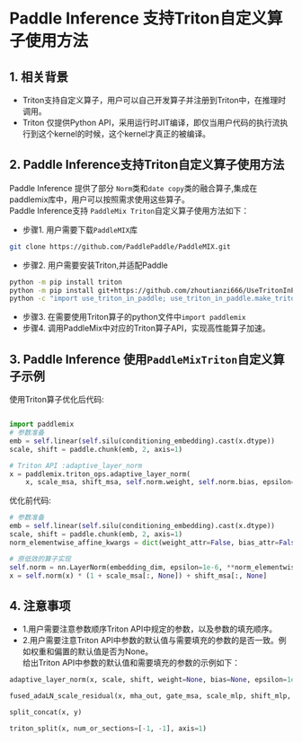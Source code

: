 
# Paddle Inference 支持Triton自定义算子使用方法

## 1. 相关背景

* Triton支持自定义算子，用户可以自己开发算子并注册到Triton中，在推理时调用。
* Triton 仅提供Python API，采用运行时JIT编译，即仅当用户代码的执行流执行到这个kernel的时候，这个kernel才真正的被编译。  

## 2. Paddle Inference支持Triton自定义算子使用方法

Paddle Inference 提供了部分 `Norm`类和`date copy`类的融合算子,集成在paddlemix库中，用户可以按照需求使用这些算子。  
Paddle Inference支持 `PaddleMix Triton`自定义算子使用方法如下：  
* 步骤1. 用户需要下载`PaddleMIX`库
```bash
git clone https://github.com/PaddlePaddle/PaddleMIX.git
```
* 步骤2. 用户需要安装Triton,并适配Paddle
```bash
python -m pip install triton
python -m pip install git+https://github.com/zhoutianzi666/UseTritonInPaddle.git
python -c "import use_triton_in_paddle; use_triton_in_paddle.make_triton_compatible_with_paddle()"
```
* 步骤3. 在需要使用Triton算子的python文件中`import paddlemix` 
* 步骤4. 调用PaddleMix中对应的Triton算子API，实现高性能算子加速。

## 3. Paddle Inference 使用`PaddleMixTriton`自定义算子示例
使用Triton算子优化后代码:    
```py

import paddlemix
# 参数准备
emb = self.linear(self.silu(conditioning_embedding).cast(x.dtype))
scale, shift = paddle.chunk(emb, 2, axis=1)

# Triton API :adaptive_layer_norm
x = paddlemix.triton_ops.adaptive_layer_norm(
    x, scale_msa, shift_msa, self.norm.weight, self.norm.bias, epsilon=1e-06)
```

优化前代码:  
```py
# 参数准备
emb = self.linear(self.silu(conditioning_embedding).cast(x.dtype))
scale, shift = paddle.chunk(emb, 2, axis=1)
norm_elementwise_affine_kwargs = dict(weight_attr=False, bias_attr=False)

# 原低效的算子实现
self.norm = nn.LayerNorm(embedding_dim, epsilon=1e-6, **norm_elementwise_affine_kwargs)
x = self.norm(x) * (1 + scale_msa[:, None]) + shift_msa[:, None]
```


## 4. 注意事项
* 1.用户需要注意参数顺序Triton API中规定的参数，以及参数的填充顺序。
* 2.用户需要注意Triton API中参数的默认值与需要填充的参数的是否一致。例如权重和偏置的默认值是否为None。  
给出Triton API中参数的默认值和需要填充的参数的示例如下：

```py
adaptive_layer_norm(x, scale, shift, weight=None, bias=None, epsilon=1e-05)  

fused_adaLN_scale_residual(x, mha_out, gate_msa, scale_mlp, shift_mlp, weight=None, bias=None, epsilon=1e-05)  

split_concat(x, y)

triton_split(x, num_or_sections=[-1, -1], axis=1)
```